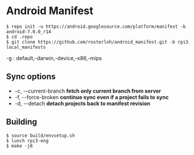 # Android Manifest

```
$ repo init -u https://android.googlesource.com/platform/manifest -b android-7.0.0_r14
$ cd .repo
$ git clone https://github.com/rosterloh/android_manifest.git -b rpi3 local_manifests
```

-g : default,-darwin,-device,-x86,-mips

## Sync options

 * -c, --current-branch **fetch only current branch from server**
 * -f, --force-broken **continue sync even if a project fails to sync**
 * -d, --detach **detach projects back to manifest revision**

## Building

```
$ source build/envsetup.sh
$ lunch rpi3-eng
$ make -j8
```
